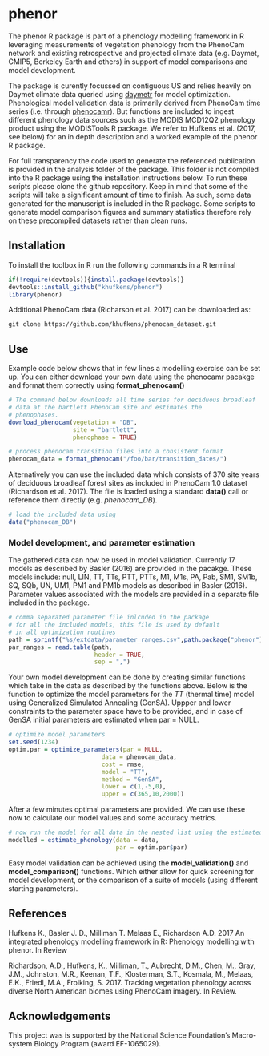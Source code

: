 # phenor

The phenor R package is part of a phenology modelling framework in R leveraging measurements of vegetation phenology from the PhenoCam network and existing retrospective and projected climate data (e.g. Daymet, CMIP5, Berkeley Earth and others) in support of model comparisons and model development.

The package is curently focussed on contiguous US and relies heavily on Daymet climate data queried using [daymetr](https://github.com/khufkens/daymetr) for model optimization. Phenological model validation data is primarily derived from PhenoCam time series (i.e. through [phenocamr](https://github.com/khufkens/phenocamr)). But functions are included to ingest different phenology data sources such as the MODIS MCD12Q2 phenology product using the MODISTools R package. We refer to Hufkens et al. (2017, see below) for an in depth description and a worked example of the phenor R package.

For full transparency the code used to generate the referenced publication is provided in the analysis folder of the package. This folder is not compiled into the R package using the installation instructions below. To run these scripts please clone the github repository. Keep in mind that some of the scripts will take a significant amount of time to finish. As such, some data generated for the manuscript is included in the R package. Some scripts to generate model comparison figures and summary statistics therefore rely on these precompiled datasets rather than clean runs.

## Installation

To install the toolbox in R run the following commands in a R terminal

```R
if(!require(devtools)){install.package(devtools)}
devtools::install_github("khufkens/phenor")
library(phenor)
```
Additional PhenoCam data (Richarson et al. 2017) can be downloaded as:

```
git clone https://github.com/khufkens/phenocam_dataset.git
```

## Use

Example code below shows that in few lines a modelling exercise can be set up. You can either download your own data using the phenocamr pacakge and format them correctly using **format_phenocam()**

```R
# The command below downloads all time series for deciduous broadleaf
# data at the bartlett PhenoCam site and estimates the
# phenophases.
download_phenocam(vegetation = "DB",
                  site = "bartlett",
                  phenophase = TRUE)

# process phenocam transition files into a consistent format
phenocam_data = format_phenocam("/foo/bar/transition_dates/")
```

Alternatively you can use the included data which consists of 370 site years of deciduous broadleaf forest sites as included in PhenoCam 1.0 dataset (Richardson et al. 2017). The file is loaded using a standard **data()** call or reference them directly (e.g. *phenocam_DB*).

```R
# load the included data using
data("phenocam_DB")
```

### Model development, and parameter estimation

The gathered data can now be used in model validation. Currently 17 models as described by Basler (2016) are provided in the pacakge. These models include: null, LIN, TT, TTs, PTT, PTTs, M1, M1s, PA, Pab, SM1, SM1b, SQ, SQb, UN, UM1, PM1 and PM1b models as described in Basler (2016). Parameter values associated with the models are provided in a separate file included in the package.

```R
# comma separated parameter file inlcuded in the package
# for all the included models, this file is used by default
# in all optimization routines
path = sprintf("%s/extdata/parameter_ranges.csv",path.package("phenor"))
par_ranges = read.table(path,
                        header = TRUE,
                        sep = ",")
```

Your own model development can be done by creating similar functions which take in the data as described by the functions above. Below is the function to optimize the model parameters for the *TT* (thermal time) model using Generalized Simulated Annealing (GenSA). Uppper and lower constraints to the parameter space have to be provided, and in case of GenSA initial parameters are estimated when par = NULL.

```R
# optimize model parameters
set.seed(1234)
optim.par = optimize_parameters(par = NULL,
                          data = phenocam_data,
                          cost = rmse,
                          model = "TT",
                          method = "GenSA",
                          lower = c(1,-5,0),
                          upper = c(365,10,2000))
```

After a few minutes optimal parameters are provided. We can use these now to calculate our model values and some accuracy metrics.

```R
# now run the model for all data in the nested list using the estimated parameters
modelled = estimate_phenology(data = data,
                              par = optim.par$par)
```

Easy model validation can be achieved using the **model_validation()** and **model_comparison()** functions. Which either allow for quick screening for model development, or the comparison of a suite of models (using different starting parameters).

## References

Hufkens K., Basler J. D., Milliman T. Melaas E., Richardson A.D. 2017 An integrated phenology modelling framework in R: Phenology modelling with phenor. In Review

Richardson, A.D., Hufkens, K., Milliman, T., Aubrecht, D.M., Chen, M., Gray, J.M., Johnston, M.R., Keenan, T.F., Klosterman, S.T., Kosmala, M., Melaas, E.K., Friedl, M.A., Frolking, S. 2017. Tracking vegetation phenology across diverse North American biomes using PhenoCam imagery. In Review.

## Acknowledgements

This project was is supported by the National Science Foundation’s Macro-system Biology Program (award EF-1065029).
